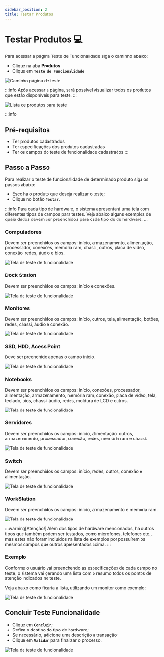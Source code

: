 ```yaml
---
sidebar_position: 2
title: Testar Produtos
---
```


# Testar Produtos :computer:

Para acessar a página Teste de Funcionalidade siga o caminho abaixo:

- Clique na aba **Produtos**
- Clique em **`Teste de Funcionalidade`**

![Caminho página de teste](/img/images/caminho_teste.png)

:::info
Após acessar a página, será possível visualizar todos os produtos que estão disponíveis para teste.
:::

![Lista de produtos para teste](/img/images/tela_produtos_teste.png)

:::info

## Pré-requisitos

- Ter produtos cadastrados
- Ter especificações dos produtos cadastradas
- Ter os campos do teste de funcionalidade cadastrados
  :::

## Passo a Passo

Para realizar o teste de funcionalidade de determinado produto siga os passos abaixo:

- Escolha o produto que deseja realizar o teste;
- Clique no botão **`Testar`**.

:::info
Para cada tipo de hardware, o sistema apresentará uma tela com diferentes tipos de campos para testes. Veja abaixo alguns exemplos de quais dados devem ser preenchidos para cada tipo de de hardware.
:::

### Computadores

Devem ser preenchidos os campos: início, armazenamento, alimentação, processador, conexões, memória ram, chassi, outros, placa de vídeo, conexão, redes, áudio e bios.

![Tela de teste de funcionalidade](/img/images/computador_teste.png)

### Dock Station

Devem ser preenchidos os campos: início e conexões.

![Tela de teste de funcionalidade](/img/images/dock_teste.png)

### Monitores

Devem ser preenchidos os campos: início, outros, tela, alimentação, botões, redes, chassi, áudio e conexão.

![Tela de teste de funcionalidade](/img/images/monitor_teste.png)

### SSD, HDD, Acess Point

Deve ser preenchido apenas o campo início.

![Tela de teste de funcionalidade](/img/images/ssd_teste.png)

### Notebooks

Devem ser preenchidos os campos: início, conexões, processador, alimentação, armazenamento, memória ram, conexão, placa de vídeo, tela, teclado, bios, chassi, áudio, redes, moldura de LCD e outros.

![Tela de teste de funcionalidade](/img/images/notebook_teste.png)

### Servidores

Devem ser preenchidos os campos: início, alimentação, outros, armazenamento, processador, conexão, redes, memória ram e chassi.

![Tela de teste de funcionalidade](/img/images/servidor_teste.png)

### Switch

Devem ser preenchidos os campos: início, redes, outros, conexão e alimentação.

![Tela de teste de funcionalidade](/img/images/switch_teste.png)

### WorkStation

Devem ser preenchidos os campos: início, armazenamento e memória ram.

![Tela de teste de funcionalidade](/img/images/workstation_teste.png)

:::warning[Atenção!]
Além dos tipos de hardware mencionados, há outros tipos que também podem ser testados, como microfones, telefones etc., mas estes não foram incluídos na lista de exemplos por possuírem os mesmos campos que outros apresentados acima.
:::

### Exemplo

Conforme o usuário vai preenchendo as especificações de cada campo no teste, o sistema vai gerando uma lista com o resumo todos os pontos de atenção indicados no teste.

Veja abaixo como ficaria a lista, utilizando um monitor como exemplo:

![Tela de teste de funcionalidade](/img/images/resumo_teste.png)

## Concluir Teste Funcionalidade

- Clique em **`Concluir`**;
- Defina o destino do tipo de hardware;
- Se necessário, adicione uma descrição à transação;
- Clique em **`Validar`** para finalizar o processo.

![Tela de teste de funcionalidade](/img/images/concluir_testes.png)
